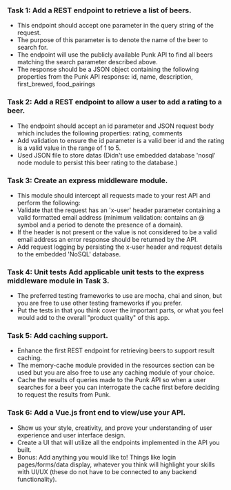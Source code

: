 ### Task 1: Add a REST endpoint to retrieve a list of beers.
- This endpoint should accept one parameter in the query string of the request.
- The purpose of this parameter is to denote the name of the beer to search for.
- The endpoint will use the publicly available Punk API to find all beers matching the search parameter described above.
- The response should be a JSON object containing the following properties from the Punk API response: id, name, description, first_brewed, food_pairings
### Task 2: Add a REST endpoint to allow a user to add a rating to a beer.
- The endpoint should accept an id parameter and JSON request body which includes the following properties: rating, comments
- Add validation to ensure the id parameter is a valid beer id and the rating is a valid value in the range of 1 to 5.
- Used JSON file to store datas (Didn't use embedded database 'nosql' node module to persist this beer rating to the database.)
### Task 3: Create an express middleware module.
- This module should intercept all requests made to your rest API and perform the following:
- Validate that the request has an 'x-user' header parameter containing a valid formatted email address (minimum validation: contains an @ symbol and a period to denote the presence of a domain).
- If the header is not present or the value is not considered to be a valid email address an error response should be returned by the API.
- Add request logging by persisting the x-user header and request details to the embedded 'NoSQL' database.
### Task 4: Unit tests Add applicable unit tests to the express middleware module in Task 3.
- The preferred testing frameworks to use are mocha, chai and sinon, but you are free to use other testing frameworks if you prefer.
- Put the tests in that you think cover the important parts, or what you feel would add to the overall "product quality" of this app.
### Task 5: Add caching support.
- Enhance the first REST endpoint for retrieving beers to support result caching.
- The memory-cache module provided in the resources section can be used but you are also free to use any caching module of your choice.
- Cache the results of queries made to the Punk API so when a user searches for a beer you can interrogate the cache first before deciding to request the results from Punk.
### Task 6: Add a Vue.js front end to view/use your API.
- Show us your style, creativity, and prove your understanding of user experience and user interface design.
- Create a UI that will utilize all the endpoints implemented in the API you built.
- Bonus: Add anything you would like to! Things like login pages/forms/data display, whatever you think will highlight your skills with UI/UX (these do not have to be connected to any backend functionality).
